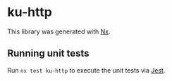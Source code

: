 # ku-http

This library was generated with [Nx](https://nx.dev).

## Running unit tests

Run `nx test ku-http` to execute the unit tests via [Jest](https://jestjs.io).
